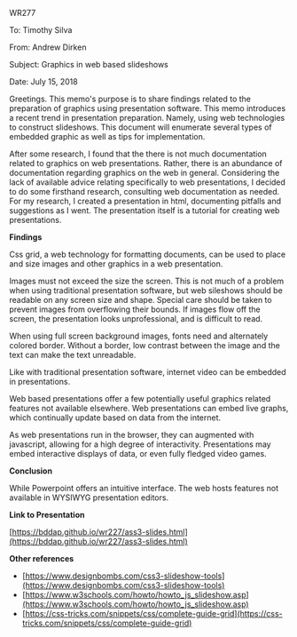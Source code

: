 WR277

To:       Timothy Silva

From:     Andrew Dirken

Subject:  Graphics in web based slideshows

Date:     July 15, 2018

Greetings. This memo's purpose is to share findings related to the preparation of graphics using presentation software. This memo introduces a recent trend in presentation preparation. Namely, using web technologies to construct slideshows. This document will enumerate several types of embedded graphic as well as tips for implementation.

After some research, I found that the there is not much documentation related to graphics on web presentations. Rather, there is an abundance of documentation regarding graphics on the web in general. Considering the lack of available advice relating specifically to web presentations, I decided to do some firsthand research, consulting web documentation as needed. For my research, I created a presentation in html, documenting pitfalls and suggestions as I went. The presentation itself is a tutorial for creating web presentations.

**Findings**

Css grid, a web technology for formatting documents, can be used to place and size images and other graphics in a web presentation.

Images must not exceed the size the screen. This is not much of a problem when using traditional presentation software, but web sileshows should be readable on any screen size and shape. Special care should be taken to prevent images from overflowing their bounds. If images flow off the screen, the presentation looks unprofessional, and is difficult to read.

When using full screen background images, fonts need and alternately colored border. Without a border, low contrast between the image and the text can make the text unreadable.

Like with traditional presentation software, internet video can be embedded in presentations.

Web based presentations offer a few potentially useful graphics related features not available elsewhere. Web presentations can embed live graphs, which continually update based on data from the internet.

As web presentations run in the browser, they can augmented with javascript, allowing for a high degree of interactivity. Presentations may embed interactive displays of data, or even fully fledged video games.

**Conclusion**

While Powerpoint offers an intuitive interface. The web hosts features not available in WYSIWYG presentation editors.

**Link to Presentation**

[https://bddap.github.io/wr227/ass3-slides.html](https://bddap.github.io/wr227/ass3-slides.html)

**Other references**

- [https://www.designbombs.com/css3-slideshow-tools](https://www.designbombs.com/css3-slideshow-tools)
- [https://www.w3schools.com/howto/howto_js_slideshow.asp](https://www.w3schools.com/howto/howto_js_slideshow.asp)
- [https://css-tricks.com/snippets/css/complete-guide-grid](https://css-tricks.com/snippets/css/complete-guide-grid)

